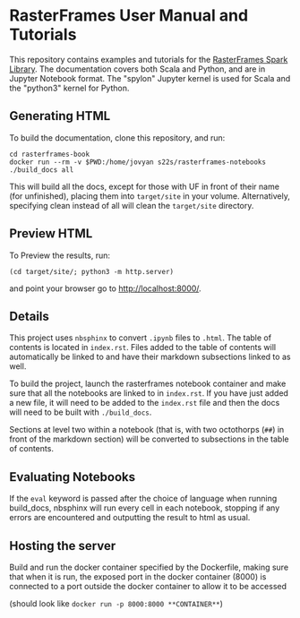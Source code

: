 # RasterFrames User Manual and Tutorials

This repository contains examples and tutorials for the [RasterFrames Spark Library](https://github.com/locationtech/rasterframes). The documentation covers both Scala and Python, and are in Jupyter Notebook format. The "spylon" Jupyter kernel is used for Scala and the "python3" kernel for Python. 

## Generating HTML

To build the documentation, clone this repository, and run:

    cd rasterframes-book
    docker run --rm -v $PWD:/home/jovyan s22s/rasterframes-notebooks ./build_docs all
    
This will build all the docs, except for those with UF in front of their name (for unfinished), placing them into `target/site` in your volume. Alternatively, specifying clean instead of all will clean the `target/site` directory.

## Preview HTML

To Preview the results, run:

    (cd target/site/; python3 -m http.server)

and point your browser go to [http://localhost:8000/]().

## Details

This project uses `nbsphinx` to convert `.ipynb` files to `.html`. The table of contents is located in `index.rst`. Files added to the table of contents will automatically be linked to and have their markdown subsections linked to as well. 

To build the project, launch the rasterframes notebook container and make sure that all the notebooks are linked to in `index.rst`. If you have just added a new file, it will need to be added to the `index.rst` file and then the docs will need to be built with `./build_docs`. 

Sections at level two within a notebook (that is, with two octothorps (`##`) in front of the markdown section) will be converted to subsections in the table of contents. 

## Evaluating Notebooks

If the `eval` keyword is passed after the choice of language when running build_docs, nbsphinx will run every cell in each notebook, stopping if any errors are encountered and outputting the result to html as usual. 

## Hosting the server 

Build and run the docker container specified by the Dockerfile, making sure that when it is run, the exposed port in the docker container (8000) is connected to a port outside the docker container to allow it to be accessed 

(should look like `docker run -p 8000:8000 **CONTAINER**`)
